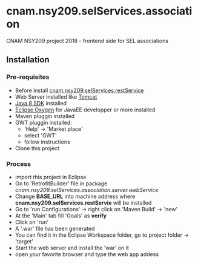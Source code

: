 # cnam.nsy209.selServices.association
CNAM NSY209 project 2018 - frontend side for SEL associations

## Installation
### Pre-requisites
* Before install [cnam.nsy209.selServices.restService](https://github.com/lavive/cnam.nsy209.selServices.restService)
* Web Server installed like [Tomcat](http://tomcat.apache.org/)
* [Java 8 SDK](http://www.oracle.com/technetwork/java/javase/downloads/jdk8-downloads-2133151.html) installed
* [Eclipse Oxygen](http://www.eclipse.org/downloads/eclipse-packages/) for JavaEE developper or more installed
* Maven pluggin installed
* GWT pluggin installed:
    * 'Help' -> 'Market place'
    * select 'GWT'
    * follow instructions
* Clone this project
### Process
* import this project in Eclipse
* Go to 'RetrofitBuilder' file in package *cnam.nsy209.selServices.association.server.webService*
* Change **BASE_URL** into machine address where **cnam.nsy209.selServices.restServie** will be installed 
* Go to 'run Configurations' -> right click on 'Maven Build' -> 'new'
* At the 'Main' tab fill 'Goals' as **verify**
* Click on 'run'
* A '.war' file has been generated
* You can find it in the Eclipse Workspace folder, go to project folder -> 'target'
* Start the web server and install the 'war' on it
* open your favorite browser and type the web app addess

